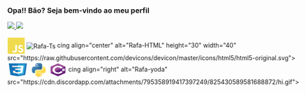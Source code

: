### Opa!! Bão? Seja bem-vindo ao meu perfil
<div>
<a href="https://github.com/rafaballerini">
<img height="180" src="https://github-readne-stats.vercel.app/api?username-rafaballerini&show_icons-true&theme-dracula&include_all_commits-true&count private=true"/>
<img height="180" src="https://github-readne-stats.vercel.app/api/top-langs/?username-rafaballerini layout-compact&langs_count-16&theme-dracula">
</div>
<div style="display: inline-block"><br>
<img align="center" alt="Rafa-3s" height="38" width="40" src="https://raw.githubusercontent.com/devicons/devicon/master/icons/javascript/javascript-plain.svg">
<img align="center" alt="Rafa-Ts" height="30" width="40" src="https://raw.githubusercontent.com/devicons/devicon/master/icons/typescript/typescript plain.svg": <img align="center" alt="Rafa-React" height="30" width="40" src="https://raw.githubusercontent.com/devicons/devicon/master/icons/react/react-original.svg">
cing align="center" alt="Rafa-HTML" height="30" width="40" src="https://raw.githubusercontent.com/devicons/devicon/master/icons/html5/html5-original.svg">
<img align="center" alt="Rafa-CSS" height="30" width="48" src="https://raw.githubusercontent.com/devicons/devicon/master/icons/css3/css3-original.svg">
<img align="center" alt="Rafa-Python" height="38" width="40" src="https://raw.githubusercontent.com/devicons/devicon/master/icons/python/python-original.svg"> <img align="center" alt="Rafa-Csharp" height="30" width="40" src="https://raw.githubusercontent.com/devicons/devicon/master/icons/csharp/csharp-original.svg">
cing align="right" alt="Rafa-yoda" src="https://cdn.discordapp.com/attachments/795358919417397249/825430589581688872/hi.gif">
</div>
